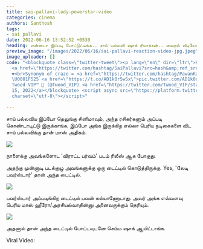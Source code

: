 ```yaml
---
title: sai-pallavi-lady-powerstar-video
categories: cinema
authors: Santhosh
tags:
- sai pallavi
date: 2022-06-16 13:52:52 +0530
heading: என்னடா இப்படி போட்டுட்டீங்க.. சாய் பல்லவி ஷாக் ரியாக்சன்.. வைரல் வீடியோ..!
preview_image: "/images/2022/06/16/sai-pallavi-reaction-video-jpg.jpeg"
image_uploader: []
code: "<blockquote class=\"twitter-tweet\"><p lang=\"en\" dir=\"ltr\">Her excitement
  <a href=\"https://twitter.com/hashtag/SaiPallavi?src=hash&amp;ref_src=twsrc%5Etfw\">#SaiPallavi</a>
  ❤️<br>Synonym of craze = <a href=\"https://twitter.com/hashtag/PawanKalyan?src=hash&amp;ref_src=twsrc%5Etfw\">#PawanKalyan</a>
  \U0001F525 <a href=\"https://t.co/AD1k0r5wSx\">pic.twitter.com/AD1k0r5wSx</a></p>&mdash;
  Twood VIP™  (@Twood_VIP) <a href=\"https://twitter.com/Twood_VIP/status/1537095462901010432?ref_src=twsrc%5Etfw\">June
  15, 2022</a></blockquote> <script async src=\"https://platform.twitter.com/widgets.js\"
  charset=\"utf-8\"></script>"

---
```


சாய் பல்லவிய இப்போ தெலுங்கு சினிமாவும், அந்த ரசிகர்களும் அப்படி கொண்டாடிட்டு இருக்காங்க. இப்போ அங்க இருக்கிற எல்லா பெரிய நடிகைகளை  விட சாய் பல்லவிக்கு தான் மாஸ் அதிகம்.

![](/images/2022/06/16/sai-pallavi-lady-powerstar-1-jpg.jpeg)

நாளைக்கு அவங்களோட 'விராட்ட பர்வம்' படம் ரிலீஸ் ஆக போகுது.

அதற்கு முன்னாடி படக்குழு அவங்களுக்கு ஒரு டைட்டில் கொடுத்திருக்கு. Yes, 'லேடி பவர்ஸ்டார்' தான் அந்த டைட்டில்.

![](/images/2022/06/16/sai-pallavi-lady-powerstar-jpg.jpeg)

பவர்ஸ்டார் அப்படிங்கிற டைட்டில் பவன் கல்யாணோடாது. அவர் அங்க எவ்வளவு பெரிய மாஸ் ஹீரோ/அரசியல்வாதின்னு அனைவருக்கும் தெரியும்.

![](/images/2022/06/16/sai-pallavi-lady-powerstar-2-jpg.jpeg)

அதனால் தான் அந்த டைட்டில் போட்டவுடனே செம்ம ஷாக் ஆயிட்டாங்க.

Viral Video:
